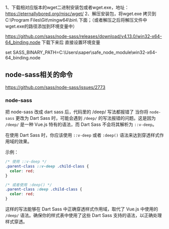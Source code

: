 1、下载相对应版本的wget二进制安装包或者wget.exe，地址：https://eternallybored.org/misc/wget/
2、解压安装包，将wget.exe 拷贝到C:\Program Files\Git\mingw64\bin\ 下面；（或者解压之后将解压文件中wget.exe的路径添加到环境变量中）

https://github.com/sass/node-sass/releases/download/v4.13.0/win32-x64-64_binding.node
下载下来后 直接设置环境变量

set SASS_BINARY_PATH=C:\Users\saper\safe_node_module\win32-x64-64_binding.node
## node-sass相关的命令

  https://github.com/sass/node-sass/issues/2773

  ### node-sass

  把 node-sass 改成 dart sass 后，代码里的 /deep/ 写法都报错了
  当你将 `node-sass` 更改为 Dart Sass 时，可能会遇到 `/deep/` 的写法报错的问题。这是因为 `/deep/` 是一种 Vue.js 特有的语法，而 Dart Sass 不会将其解析为 `::v-deep`。

在使用 Dart Sass 时，你应该使用 `::v-deep` 或者 `:deep()` 语法来达到穿透样式作用域的效果。

示例：

```css
/* 使用 ::v-deep */
.parent-class ::v-deep .child-class {
  color: red;
}

/* 或者使用 :deep() */
.parent-class :deep .child-class {
  color: red;
}
```

这样的写法能够在 Dart Sass 中正确穿透样式作用域，取代了 Vue.js 中使用的 `/deep/` 语法。确保你的样式表中使用了这些 Dart Sass 支持的语法，以正确处理样式穿透。

